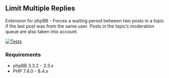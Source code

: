 ## Limit Multiple Replies
Extension for phpBB - Forces a waiting period between two posts in a topic if the last post was from the same user. Posts in the topic’s moderation queue are also taken into account.

[![Tests](https://github.com/LukeWCS/limit-multiple-replies/actions/workflows/tests.yml/badge.svg)](https://github.com/LukeWCS/limit-multiple-replies/actions/workflows/tests.yml)

### Requirements
* phpBB 3.3.2 - 3.3.x
* PHP 7.4.0 - 8.4.x

